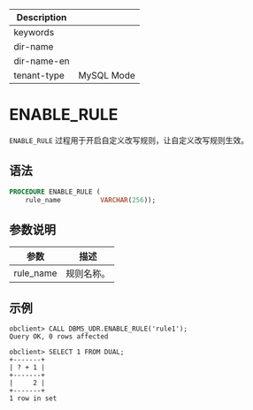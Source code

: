 | Description   |                 |
|---------------|-----------------|
| keywords      |                 |
| dir-name      |                 |
| dir-name-en   |                 |
| tenant-type   | MySQL Mode      |

# ENABLE_RULE

`ENABLE_RULE` 过程用于开启自定义改写规则，让自定义改写规则生效。

## 语法

```sql
PROCEDURE ENABLE_RULE (
    rule_name          VARCHAR(256));
```

## 参数说明

| 参数 | 描述 |
| --- | --- |
| rule_name | 规则名称。 |

## 示例

```shell
obclient> CALL DBMS_UDR.ENABLE_RULE('rule1');
Query OK, 0 rows affected 

obclient> SELECT 1 FROM DUAL;
+-------+
| ? + 1 |
+-------+
|     2 |
+-------+
1 row in set
```
